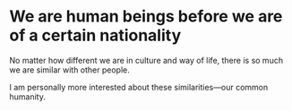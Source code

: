 # We are human beings before we are of a certain nationality

No matter how different we are in culture and way of life, there is so much we are similar with other people.

I am personally more interested about these similarities—our common humanity.

